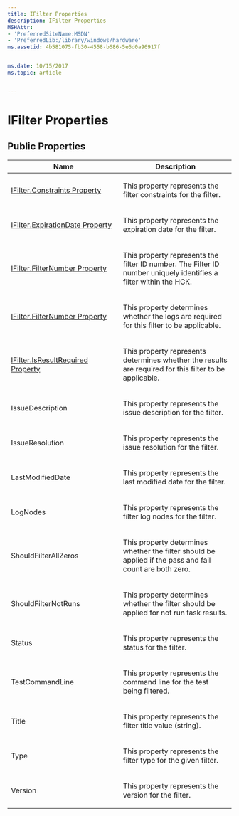 ```yaml
---
title: IFilter Properties
description: IFilter Properties
MSHAttr:
- 'PreferredSiteName:MSDN'
- 'PreferredLib:/library/windows/hardware'
ms.assetid: 4b581075-fb30-4558-b686-5e6d0a96917f


ms.date: 10/15/2017
ms.topic: article


---
```


# IFilter Properties


## <span id="Public_Properties"></span><span id="public_properties"></span><span id="PUBLIC_PROPERTIES"></span>Public Properties


<table>
<colgroup>
<col width="50%" />
<col width="50%" />
</colgroup>
<thead>
<tr class="header">
<th>Name</th>
<th>Description</th>
</tr>
</thead>
<tbody>
<tr class="odd">
<td><p><a href="ifilterconstraints-property.md" data-raw-source="[IFilter.Constraints Property](ifilterconstraints-property.md)">IFilter.Constraints Property</a></p></td>
<td><p>This property represents the filter constraints for the filter.</p></td>
</tr>
<tr class="even">
<td><p><a href="ifilterexpirationdate-property.md" data-raw-source="[IFilter.ExpirationDate Property](ifilterexpirationdate-property.md)">IFilter.ExpirationDate Property</a></p></td>
<td><p>This property represents the expiration date for the filter.</p></td>
</tr>
<tr class="odd">
<td><p><a href="ifilterfilternumber-property.md" data-raw-source="[IFilter.FilterNumber Property](ifilterfilternumber-property.md)">IFilter.FilterNumber Property</a></p></td>
<td><p>This property represents the filter ID number. The Filter ID number uniquely identifies a filter within the HCK.</p></td>
</tr>
<tr class="even">
<td><p><a href="ifilterfilternumber-property.md" data-raw-source="[IFilter.FilterNumber Property](ifilterfilternumber-property.md)">IFilter.FilterNumber Property</a></p></td>
<td><p>This property determines whether the logs are required for this filter to be applicable.</p></td>
</tr>
<tr class="odd">
<td><p><a href="ifilterisresultrequired-property.md" data-raw-source="[IFilter.IsResultRequired Property](ifilterisresultrequired-property.md)">IFilter.IsResultRequired Property</a></p></td>
<td><p>This property represents determines whether the results are required for this filter to be applicable.</p></td>
</tr>
<tr class="even">
<td><p>IssueDescription</p></td>
<td><p>This property represents the issue description for the filter.</p></td>
</tr>
<tr class="odd">
<td><p>IssueResolution</p></td>
<td><p>This property represents the issue resolution for the filter.</p></td>
</tr>
<tr class="even">
<td><p>LastModifiedDate</p></td>
<td><p>This property represents the last modified date for the filter.</p></td>
</tr>
<tr class="odd">
<td><p>LogNodes</p></td>
<td><p>This property represents the filter log nodes for the filter.</p></td>
</tr>
<tr class="even">
<td><p>ShouldFilterAllZeros</p></td>
<td><p>This property determines whether the filter should be applied if the pass and fail count are both zero.</p></td>
</tr>
<tr class="odd">
<td><p>ShouldFilterNotRuns</p></td>
<td><p>This property determines whether the filter should be applied for not run task results.</p></td>
</tr>
<tr class="even">
<td><p>Status</p></td>
<td><p>This property represents the status for the filter.</p></td>
</tr>
<tr class="odd">
<td><p>TestCommandLine</p></td>
<td><p>This property represents the command line for the test being filtered.</p></td>
</tr>
<tr class="even">
<td><p>Title</p></td>
<td><p>This property represents the filter title value (string).</p></td>
</tr>
<tr class="odd">
<td><p>Type</p></td>
<td><p>This property represents the filter type for the given filter.</p></td>
</tr>
<tr class="even">
<td><p>Version</p></td>
<td><p>This property represents the version for the filter.</p></td>
</tr>
</tbody>
</table>

 

 

 






